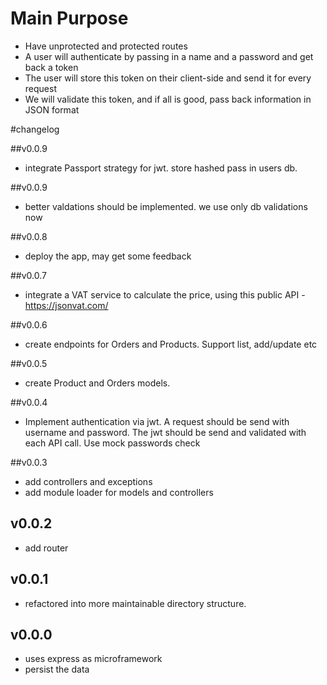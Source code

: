 # Main Purpose

- Have unprotected and protected routes
- A user will authenticate by passing in a name and a password and get back a token
- The user will store this token on their client-side and send it for every request
- We will validate this token, and if all is good, pass back information in JSON format

#changelog

##v0.0.9
- integrate Passport strategy for jwt. store hashed pass in users db.

##v0.0.9
- better valdations should be implemented. we use only db validations now

##v0.0.8
- deploy the app, may get some feedback

##v0.0.7
- integrate a VAT service to calculate the price, using this public API - https://jsonvat.com/

##v0.0.6
- create endpoints for Orders and Products. Support list, add/update etc

##v0.0.5
- create Product and Orders models.

##v0.0.4
- Implement authentication via jwt. A request should be send with username and password.
The jwt should be send and validated with each API call. Use mock passwords check

##v0.0.3
- add controllers and exceptions
- add module loader for models and controllers

## v0.0.2
- add router

## v0.0.1
- refactored into more maintainable directory structure.

## v0.0.0
- uses express as microframework
- persist the data